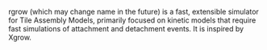 rgrow (which may change name in the future) is a fast, extensible simulator for Tile Assembly Models, primarily focused on kinetic models that require fast simulations of attachment and detachment events.  It is inspired by Xgrow.